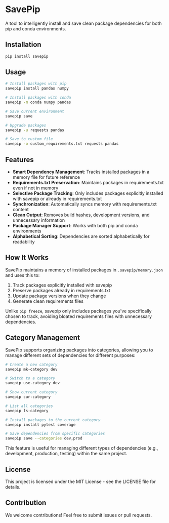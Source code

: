# SavePip

A tool to intelligently install and save clean package dependencies for both pip and conda environments.

## Installation

```bash
pip install savepip
```

## Usage
```bash
# Install packages with pip
savepip install pandas numpy

# Install packages with conda
savepip -m conda numpy pandas

# Save current environment
savepip save

# Upgrade packages
savepip -u requests pandas

# Save to custom file
savepip -o custom_requirements.txt requests pandas
```

## Features

- **Smart Dependency Management**: Tracks installed packages in a memory file for future reference
- **Requirements.txt Preservation**: Maintains packages in requirements.txt even if not in memory
- **Selective Package Tracking**: Only includes packages explicitly installed with savepip or already in requirements.txt
- **Synchronization**: Automatically syncs memory with requirements.txt content
- **Clean Output**: Removes build hashes, development versions, and unnecessary information
- **Package Manager Support**: Works with both pip and conda environments
- **Alphabetical Sorting**: Dependencies are sorted alphabetically for readability

## How It Works

SavePip maintains a memory of installed packages in `.savepip/memory.json` and uses this to:

1. Track packages explicitly installed with savepip
2. Preserve packages already in requirements.txt
3. Update package versions when they change
4. Generate clean requirements files

Unlike `pip freeze`, savepip only includes packages you've specifically chosen to track, avoiding bloated requirements files with unnecessary dependencies.

## Category Management

SavePip supports organizing packages into categories, allowing you to manage different sets of dependencies for different purposes:

```bash
# Create a new category
savepip mk-category dev

# Switch to a category
savepip use-category dev

# Show current category
savepip cur-category

# List all categories
savepip ls-category

# Install packages to the current category
savepip install pytest coverage

# Save dependencies from specific categories
savepip save --categories dev,prod
```

This feature is useful for managing different types of dependencies (e.g., development, production, testing) within the same project.

## License

This project is licensed under the MIT License - see the LICENSE file for details.

## Contribution

We welcome contributions! Feel free to submit issues or pull requests.
